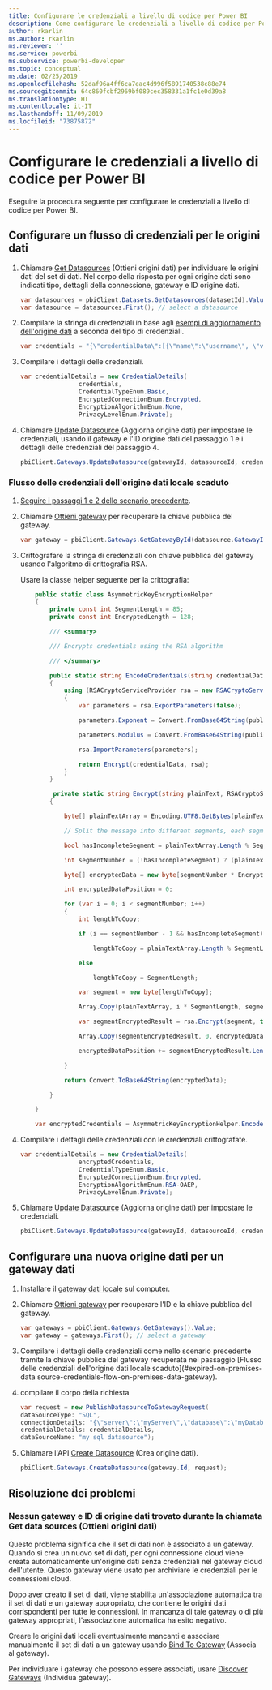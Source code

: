 ```yaml
---
title: Configurare le credenziali a livello di codice per Power BI
description: Come configurare le credenziali a livello di codice per Power BI per l'automazione
author: rkarlin
ms.author: rkarlin
ms.reviewer: ''
ms.service: powerbi
ms.subservice: powerbi-developer
ms.topic: conceptual
ms.date: 02/25/2019
ms.openlocfilehash: 52daf96a4ff6ca7eac4d996f5891740538c88e74
ms.sourcegitcommit: 64c860fcbf2969bf089cec358331a1fc1e0d39a8
ms.translationtype: HT
ms.contentlocale: it-IT
ms.lasthandoff: 11/09/2019
ms.locfileid: "73875872"
---
```

# <a name="configure-credentials-programmatically-for-power-bi"></a>Configurare le credenziali a livello di codice per Power BI

Eseguire la procedura seguente per configurare le credenziali a livello di codice per Power BI.

## <a name="configure-a-credential-flow-for-data-sources"></a>Configurare un flusso di credenziali per le origini dati

1. Chiamare [Get Datasources](https://docs.microsoft.com/rest/api/power-bi/datasets/getdatasourcesingroup) (Ottieni origini dati) per individuare le origini dati del set di dati. Nel corpo della risposta per ogni origine dati sono indicati tipo, dettagli della connessione, gateway e ID origine dati.

    ```csharp
    var datasources = pbiClient.Datasets.GetDatasources(datasetId).Value;
    var datasource = datasources.First(); // select a datasource
    ```

2. Compilare la stringa di credenziali in base agli [esempi di aggiornamento dell'origine dati](https://docs.microsoft.com/rest/api/power-bi/gateways/updatedatasource) a seconda del tipo di credenziali.

    ```csharp
    var credentials = "{\"credentialData\":[{\"name\":\"username\", \"value\":\"john\"},{\"name\":\"password\", \"value\":\"*****\"}]}";
    ```

3. Compilare i dettagli delle credenziali.

    ```csharp
    var credentialDetails = new CredentialDetails(
                    credentials,
                    CredentialTypeEnum.Basic,
                    EncryptedConnectionEnum.Encrypted,
                    EncryptionAlgorithmEnum.None,
                    PrivacyLevelEnum.Private);
    ```

4. Chiamare [Update Datasource](https://docs.microsoft.com/rest/api/power-bi/gateways/updatedatasource) (Aggiorna origine dati) per impostare le credenziali, usando il gateway e l'ID origine dati del passaggio 1 e i dettagli delle credenziali del passaggio 4.

    ```csharp
    pbiClient.Gateways.UpdateDatasource(gatewayId, datasourceId, credentialDetails);
    ```

### <a name="expired-on-premises-data-source-credentials-flow"></a>Flusso delle credenziali dell'origine dati locale scaduto

1. [Seguire i passaggi 1 e 2 dello scenario precedente](#configure-a-credential-flow-for-data-sources).

2. Chiamare [Ottieni gateway](https://docs.microsoft.com/rest/api/power-bi/gateways/getgateways) per recuperare la chiave pubblica del gateway.

    ```csharp
    var gateway = pbiClient.Gateways.GetGatewayById(datasource.GatewayId);
    ```

3. Crittografare la stringa di credenziali con chiave pubblica del gateway usando l'algoritmo di crittografia RSA.

    Usare la classe helper seguente per la crittografia:

    ```csharp
        public static class AsymmetricKeyEncryptionHelper
        {
            private const int SegmentLength = 85;
            private const int EncryptedLength = 128;

            /// <summary>

            /// Encrypts credentials using the RSA algorithm

            /// </summary>

            public static string EncodeCredentials(string credentialData, string publicKeyExponent, string publicKeyModulus)
            {
                using (RSACryptoServiceProvider rsa = new RSACryptoServiceProvider(EncryptedLength * 8))
                {
                    var parameters = rsa.ExportParameters(false);

                    parameters.Exponent = Convert.FromBase64String(publicKeyExponent);

                    parameters.Modulus = Convert.FromBase64String(publicKeyModulus);

                    rsa.ImportParameters(parameters);

                    return Encrypt(credentialData, rsa);
                }
            }

             private static string Encrypt(string plainText, RSACryptoServiceProvider rsa)
            {

                byte[] plainTextArray = Encoding.UTF8.GetBytes(plainText);

                // Split the message into different segments, each segment's length is 85. So, the result may be 85,85,85,20. 

                bool hasIncompleteSegment = plainTextArray.Length % SegmentLength != 0; 

                int segmentNumber = (!hasIncompleteSegment) ? (plainTextArray.Length / SegmentLength) : ((plainTextArray.Length SegmentLength) + 1);

                byte[] encryptedData = new byte[segmentNumber * EncryptedLength];

                int encryptedDataPosition = 0;

                for (var i = 0; i < segmentNumber; i++)
                {
                    int lengthToCopy;

                    if (i == segmentNumber - 1 && hasIncompleteSegment)

                        lengthToCopy = plainTextArray.Length % SegmentLength;

                    else

                        lengthToCopy = SegmentLength;

                    var segment = new byte[lengthToCopy];

                    Array.Copy(plainTextArray, i * SegmentLength, segment, 0, lengthToCopy);

                    var segmentEncryptedResult = rsa.Encrypt(segment, true);

                    Array.Copy(segmentEncryptedResult, 0, encryptedData, encryptedDataPosition, segmentEncryptedResult.Length);

                    encryptedDataPosition += segmentEncryptedResult.Length;

                }

                return Convert.ToBase64String(encryptedData);

            }

        }

        var encryptedCredentials = AsymmetricKeyEncryptionHelper.EncodeCredentials(credentials);
    ```

4. Compilare i dettagli delle credenziali con le credenziali crittografate.

    ```csharp
    var credentialDetails = new CredentialDetails(
                    encryptedCredentials,
                    CredentialTypeEnum.Basic,
                    EncryptedConnectionEnum.Encrypted,
                    EncryptionAlgorithmEnum.RSA-OAEP,
                    PrivacyLevelEnum.Private);
    ```

5. Chiamare [Update Datasource](https://docs.microsoft.com/rest/api/power-bi/gateways/updatedatasource) (Aggiorna origine dati) per impostare le credenziali.

    ```csharp
    pbiClient.Gateways.UpdateDatasource(gatewayId, datasourceId, credentialDetails);
    ```

## <a name="configure-a-new-data-source-for-a-data-gateway"></a>Configurare una nuova origine dati per un gateway dati

1. Installare il [gateway dati locale](https://powerbi.microsoft.com/gateway/) sul computer.

2. Chiamare [Ottieni gateway](https://docs.microsoft.com/rest/api/power-bi/gateways/getgateways) per recuperare l'ID e la chiave pubblica del gateway.

    ```csharp
    var gateways = pbiClient.Gateways.GetGateways().Value;
    var gateway = gateways.First(); // select a gateway
    ```

3. Compilare i dettagli delle credenziali come nello scenario precedente tramite la chiave pubblica del gateway recuperata nel passaggio [Flusso delle credenziali dell'origine dati locale scaduto](#expired-on-premises-data source-credentials-flow-on-premises-data-gateway).

4. compilare il corpo della richiesta

    ```csharp
    var request = new PublishDatasourceToGatewayRequest(
    dataSourceType: "SQL",
    connectionDetails: "{\"server\":\"myServer\",\"database\":\"myDatabase\"}",
    credentialDetails: credentialDetails,
    dataSourceName: "my sql datasource");
    ```

5. Chiamare l'API [Create Datasource](https://docs.microsoft.com/rest/api/power-bi/gateways/createdatasource) (Crea origine dati).

    ```csharp
    pbiClient.Gateways.CreateDatasource(gateway.Id, request);
    ```

## <a name="troubleshooting"></a>Risoluzione dei problemi

### <a name="no-gateway-and-data-source-id-found-when-calling-get-data-sources"></a>Nessun gateway e ID di origine dati trovato durante la chiamata Get data sources (Ottieni origini dati)

Questo problema significa che il set di dati non è associato a un gateway. Quando si crea un nuovo set di dati, per ogni connessione cloud viene creata automaticamente un'origine dati senza credenziali nel gateway cloud dell'utente. Questo gateway viene usato per archiviare le credenziali per le connessioni cloud.

Dopo aver creato il set di dati, viene stabilita un'associazione automatica tra il set di dati e un gateway appropriato, che contiene le origini dati corrispondenti per tutte le connessioni. In mancanza di tale gateway o di più gateway appropriati, l'associazione automatica ha esito negativo.

Creare le origini dati locali eventualmente mancanti e associare manualmente il set di dati a un gateway usando [Bind To Gateway](https://docs.microsoft.com/rest/api/power-bi/datasets/bindtogateway) (Associa al gateway).

Per individuare i gateway che possono essere associati, usare [Discover Gateways](https://docs.microsoft.com/rest/api/power-bi/datasets/discovergateways) (Individua gateway).
